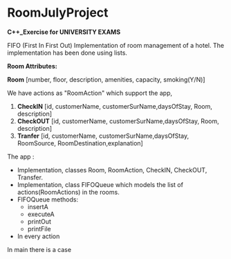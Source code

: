 # RoomJulyProject
<b>C++_Exercise for UNIVERSITY EXAMS</b>


FIFO (First In First Out) Implementation of room management of a hotel. The implementation has been done using lists.

<b>Room Attributes:</b>

<b>Room</b> [number, floor, description, amenities, capacity, smoking(Y/N)]

We have actions as "RoomAction" which support the app, 
<ol>
  <li><b>CheckIN</b> [id, customerName, customerSurName,daysOfStay, Room, description] </li>
  <li><b>CheckOUT</b> [id, customerName, customerSurName,daysOfStay, Room, description] </li>
  <li><b>Tranfer</b> [id, customerName, customerSurName,daysOfStay, RoomSource, RoomDestination,explanation]</li>
</ol>
The app :
<ul>
  <li> Implementation, classes Room, RoomAction, CheckIN, CheckOUT, Transfer.</li>
  <li> Implementation, class FIFOQueue which models the list of actions(RoomActions) in the rooms.</li>
  <li> FIFOQueue methods:
    <ul>
      <li>insertA</li>
      <li>executeA</li> 
      <li>printOut</li>
      <li>printFile</li>
    </ul>
  <li> In every action</li>
</ul>

In main there is a case 

